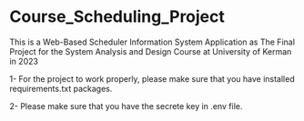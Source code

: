 # Course_Scheduling_Project
This is a Web-Based Scheduler Information System Application as The Final Project for the System Analysis and Design Course at University of Kerman in 2023


1- For the project to work properly, please make sure that you have installed requirements.txt packages.

2- Please make sure that you have the secrete key in .env file.

